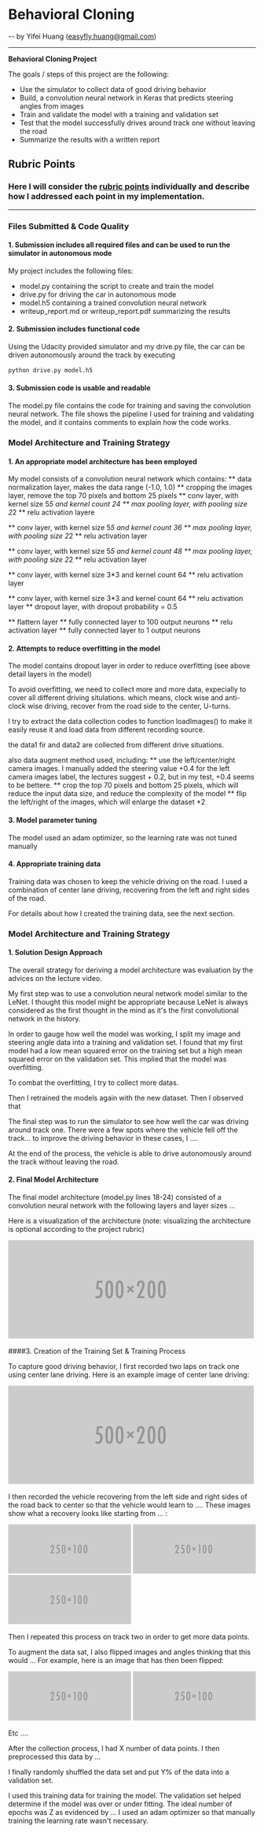 # **Behavioral Cloning** 
-- by Yifei Huang (easyfly.huang@gmail.com)

---

**Behavioral Cloning Project**

The goals / steps of this project are the following:
* Use the simulator to collect data of good driving behavior
* Build, a convolution neural network in Keras that predicts steering angles from images
* Train and validate the model with a training and validation set
* Test that the model successfully drives around track one without leaving the road
* Summarize the results with a written report


[//]: # (Image References)

[image1]: ./examples/placeholder.png "Model Visualization"
[image2]: ./examples/placeholder.png "Grayscaling"
[image3]: ./examples/placeholder_small.png "Recovery Image"
[image4]: ./examples/placeholder_small.png "Recovery Image"
[image5]: ./examples/placeholder_small.png "Recovery Image"
[image6]: ./examples/placeholder_small.png "Normal Image"
[image7]: ./examples/placeholder_small.png "Flipped Image"

## Rubric Points
### Here I will consider the [rubric points](https://review.udacity.com/#!/rubrics/432/view) individually and describe how I addressed each point in my implementation.  

---
### Files Submitted & Code Quality

#### 1. Submission includes all required files and can be used to run the simulator in autonomous mode

My project includes the following files:
* model.py containing the script to create and train the model
* drive.py for driving the car in autonomous mode
* model.h5 containing a trained convolution neural network 
* writeup_report.md or writeup_report.pdf summarizing the results

#### 2. Submission includes functional code
Using the Udacity provided simulator and my drive.py file, the car can be driven autonomously around the track by executing 
```sh
python drive.py model.h5
```

#### 3. Submission code is usable and readable

The model.py file contains the code for training and saving the convolution neural network. The file shows the pipeline I used for training and validating the model, and it contains comments to explain how the code works.

### Model Architecture and Training Strategy

#### 1. An appropriate model architecture has been employed

My model consists of a convolution neural network which contains:
** data normalization layer, makes the data range (-1.0, 1.0)
** cropping the images layer, remove the top 70 pixels and bottom 25 pixels
** conv layer, with kernel size 5*5 and kernel count 24
** max pooling layer, with pooling size 2*2
** relu activation layere

** conv layer, with kernel size 5*5 and kernel count 36
** max pooling layer, with pooling size 2*2
** relu activation layer

** conv layer, with kernel size 5*5 and kernel count 48
** max pooling layer, with pooling size 2*2
** relu activation layer

** conv layer, with kernel size 3*3 and kernel count 64
** relu activation layer

** conv layer, with kernel size 3*3 and kernel count 64
** relu activation layer
** dropout layer, with dropout probability = 0.5

** flattern layer
** fully connected layer to 100 output neurons
** relu activation layer
** fully connected layer to 1 output neurons


#### 2. Attempts to reduce overfitting in the model

The model contains dropout layer in order to reduce overfitting (see above detail layers in the model)

To avoid overfitting, we need to collect more and more data, expecially to cover all different driving situlations.
which means, clock wise and anti-clock wise driving, recover from the road side to the center, U-turns.

I try to extract the data collection codes to function loadImages() to make it easily reuse it and load data from different recording source.

the data1 fir and data2 are collected from different drive situations.

also data augment method used, including:
** use the left/center/right camera images.
I manually added the steering value +0.4 for the left camera images label, the  lectures suggest + 0.2, but in my test, +0.4 seems to be bettere.
** crop the top 70 pixels and bottom 25 pixels, which will reduce the input data size, and reduce the complexity of the model
** flip the left/right of the images, which will enlarge the dataset *2


#### 3. Model parameter tuning

The model used an adam optimizer, so the learning rate was not tuned manually

#### 4. Appropriate training data

Training data was chosen to keep the vehicle driving on the road. I used a combination of center lane driving, recovering from the left and right sides of the road.

For details about how I created the training data, see the next section. 

### Model Architecture and Training Strategy

#### 1. Solution Design Approach

The overall strategy for deriving a model architecture was evaluation by the advices on the lecture video.

My first step was to use a convolution neural network model similar to the LeNet.
I thought this model might be appropriate because LeNet is always considered as the first thought in the mind as it's the first convolutional network in the history.

In order to gauge how well the model was working, I split my image and steering angle data into a training and validation set. I found that my first model had a low mean squared error on the training set but a high mean squared error on the validation set. This implied that the model was overfitting. 

To combat the overfitting, I try to collect more datas.

Then I retrained the models again with the new dataset. 
Then I observed that 

The final step was to run the simulator to see how well the car was driving around track one. There were a few spots where the vehicle fell off the track... to improve the driving behavior in these cases, I ....

At the end of the process, the vehicle is able to drive autonomously around the track without leaving the road.

#### 2. Final Model Architecture

The final model architecture (model.py lines 18-24) consisted of a convolution neural network with the following layers and layer sizes ...

Here is a visualization of the architecture (note: visualizing the architecture is optional according to the project rubric)

![alt text][image1]

####3. Creation of the Training Set & Training Process

To capture good driving behavior, I first recorded two laps on track one using center lane driving. Here is an example image of center lane driving:

![alt text][image2]

I then recorded the vehicle recovering from the left side and right sides of the road back to center so that the vehicle would learn to .... These images show what a recovery looks like starting from ... :

![alt text][image3]
![alt text][image4]
![alt text][image5]

Then I repeated this process on track two in order to get more data points.

To augment the data sat, I also flipped images and angles thinking that this would ... For example, here is an image that has then been flipped:

![alt text][image6]
![alt text][image7]

Etc ....

After the collection process, I had X number of data points. I then preprocessed this data by ...


I finally randomly shuffled the data set and put Y% of the data into a validation set. 

I used this training data for training the model. The validation set helped determine if the model was over or under fitting. The ideal number of epochs was Z as evidenced by ... I used an adam optimizer so that manually training the learning rate wasn't necessary.
